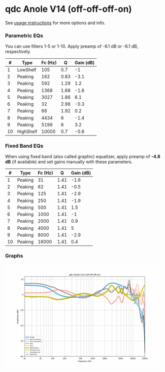# qdc Anole V14 (off-off-off-on)
See [usage instructions](https://github.com/jaakkopasanen/AutoEq#usage) for more options and info.

### Parametric EQs
You can use filters 1-5 or 1-10. Apply preamp of -6.1 dB or -6.1 dB, respectively.

|   # | Type      |   Fc (Hz) |    Q |   Gain (dB) |
|-----|-----------|-----------|------|-------------|
|   1 | LowShelf  |       105 | 0.7  |        -1   |
|   2 | Peaking   |       162 | 0.83 |        -3.1 |
|   3 | Peaking   |       592 | 1.29 |         1.2 |
|   4 | Peaking   |      1368 | 1.68 |        -1.6 |
|   5 | Peaking   |      3027 | 1.86 |         6.1 |
|   6 | Peaking   |        32 | 2.98 |        -0.3 |
|   7 | Peaking   |        66 | 1.92 |         0.2 |
|   8 | Peaking   |      4434 | 6    |        -1.4 |
|   9 | Peaking   |      5199 | 6    |         3.2 |
|  10 | HighShelf |     10000 | 0.7  |        -0.8 |

### Fixed Band EQs
When using fixed band (also called graphic) equalizer, apply preamp of **-4.8 dB** (if available) and set gains manually with these parameters.

|   # | Type    |   Fc (Hz) |    Q |   Gain (dB) |
|-----|---------|-----------|------|-------------|
|   1 | Peaking |        31 | 1.41 |        -1.6 |
|   2 | Peaking |        62 | 1.41 |        -0.5 |
|   3 | Peaking |       125 | 1.41 |        -2.9 |
|   4 | Peaking |       250 | 1.41 |        -1.9 |
|   5 | Peaking |       500 | 1.41 |         1.5 |
|   6 | Peaking |      1000 | 1.41 |        -1   |
|   7 | Peaking |      2000 | 1.41 |         0.9 |
|   8 | Peaking |      4000 | 1.41 |         5   |
|   9 | Peaking |      8000 | 1.41 |        -2.9 |
|  10 | Peaking |     16000 | 1.41 |         0.4 |

### Graphs
![](./qdc%20Anole%20V14%20(off-off-off-on).png)
